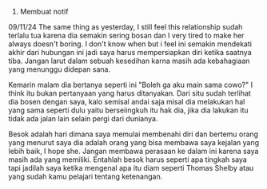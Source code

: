 1. Membuat notif

09/11/24
The same thing as yesterday, I still feel this relationship sudah terlalu tua karena dia semakin sering bosan dan I very tired to make her always doesn't boring. I don't know when but i feel ini semakin mendekati akhir dari hubungan ini jadi saya harus mempersiapkan diri ketika saatnya tiba. Jangan larut dalam sebuah kesedihan karna masih ada kebahagiaan yang menunggu didepan sana.

Kemarin malam dia bertanya seperti ini "Boleh ga aku main sama cowo?" I think itu bukan pertanyaan yang harus ditanyakan. Dari situ sudah terlihat dia bosen dengan saya, kalo semisal andai saja misal dia melakukan hal yang sama seperti dulu yaitu berseiingkuh itu hak dia, jika dia lakukan itu tidak ada jalan lain selain pergi dari dunianya.

Besok adalah hari dimana saya memulai membenahi diri dan bertemu orang yang menurut saya dia adalah orang yang bisa membawa saya kejalan yang lebih baik, I hope she. Jangan membawa perasaan ke dalam ini karena saya masih ada yang memiliki. Entahlah besok harus seperti apa tingkah saya tapi jadilah saya ketika mengenal apa itu diam seperti Thomas Shelby atau yang sudah kamu pelajari tentang ketenangan.